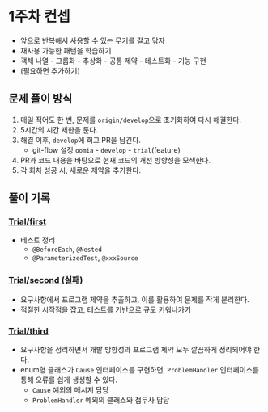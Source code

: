 # 1주차 컨셉

- 앞으로 반복해서 사용할 수 있는 무기를 갈고 닦자
- 재사용 가능한 패턴을 학습하기
- 객체 나열 - 그룹화 - 추상화 - 공통 제약 - 테스트화 - 기능 구현
- (필요하면 추가하기)

## 문제 풀이 방식

1. 매일 적어도 한 번, 문제를 `origin/develop`으로 초기화하여 다시 해결한다.
2. 5시간의 시간 제한을 둔다.
3. 해결 이후, `develop`에 회고 PR을 남긴다.
   - git-flow 설정 `oomia` - `develop` - `trial`(feature)
4. PR과 코드 내용을 바탕으로 현재 코드의 개선 방향성을 모색한다.
5. 각 회차 성공 시, 새로운 제약을 추가한다.

## 풀이 기록

### [Trial/first](https://github.com/ooMia/java-calculator-8/pull/1)

- 테스트 정리
  - `@BeforeEach`, `@Nested`
  - `@ParameterizedTest`, `@xxxSource`

### [Trial/second (실패)](https://github.com/ooMia/java-calculator-8/pull/2)

- 요구사항에서 프로그램 제약을 추출하고, 이를 활용하여 문제를 작게 분리한다.
- 적절한 시작점을 잡고, 테스트를 기반으로 규모 키워나가기

### [Trial/third](https://github.com/ooMia/java-calculator-8/pull/3)

- 요구사항을 정리하면서 개발 방향성과 프로그램 제약 모두 깔끔하게 정리되어야 한다.
- enum형 클래스가 `Cause` 인터페이스를 구현하면, `ProblemHandler` 인터페이스를 통해 오류를 쉽게 생성할 수 있다.
  - `Cause` 예외의 메시지 담당
  - `ProblemHandler` 예외의 클래스와 접두사 담당
